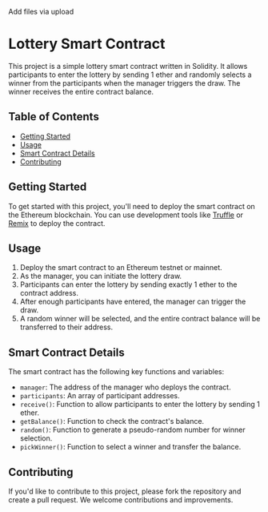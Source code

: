Add files via upload
# Lottery Smart Contract

This project is a simple lottery smart contract written in Solidity. It allows participants to enter the lottery by sending 1 ether and randomly selects a winner from the participants when the manager triggers the draw. The winner receives the entire contract balance.

## Table of Contents

- [Getting Started](#getting-started)
- [Usage](#usage)
- [Smart Contract Details](#smart-contract-details)
- [Contributing](#contributing)

## Getting Started

To get started with this project, you'll need to deploy the smart contract on the Ethereum blockchain. You can use development tools like [Truffle](https://www.trufflesuite.com/) or [Remix](https://remix.ethereum.org/) to deploy the contract.

## Usage

1. Deploy the smart contract to an Ethereum testnet or mainnet.
2. As the manager, you can initiate the lottery draw.
3. Participants can enter the lottery by sending exactly 1 ether to the contract address.
4. After enough participants have entered, the manager can trigger the draw.
5. A random winner will be selected, and the entire contract balance will be transferred to their address.

## Smart Contract Details

The smart contract has the following key functions and variables:

- `manager`: The address of the manager who deploys the contract.
- `participants`: An array of participant addresses.
- `receive()`: Function to allow participants to enter the lottery by sending 1 ether.
- `getBalance()`: Function to check the contract's balance.
- `random()`: Function to generate a pseudo-random number for winner selection.
- `pickWinner()`: Function to select a winner and transfer the balance.

## Contributing

If you'd like to contribute to this project, please fork the repository and create a pull request. We welcome contributions and improvements.

